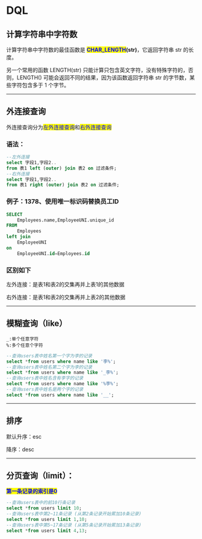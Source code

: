 # DQL

## 计算字符串中字符数

计算字符串中字符数的最佳函数是 <mark style="color:blue;">**CHAR\_LENGTH**</mark>**(str)**，它返回字符串 str 的长度。

另一个常用的函数 LENGTH(str) 只能计算只包含英文字符，没有特殊字符的，否则，LENGTH() 可能会返回不同的结果，因为该函数返回字符串 str 的字节数，某些字符包含多于 1 个字节。

***

## 外连接查询

外连接查询分为<mark style="color:blue;">左外连接查询</mark>和<mark style="color:blue;">右外连接查询</mark>

### 语法：

```sql
--左外连接
select 字段1,字段2..
from 表1 left (outer) join 表2 on 过滤条件;
--右外连接
select 字段1,字段2..
from 表1 right (outer) join 表2 on 过滤条件;
```

### 例子：1378、使用唯一标识码替换员工ID

```sql
SELECT 
    Employees.name,EmployeeUNI.unique_id
FROM
    Employees
left join
    EmployeeUNI
on
    EmployeeUNI.id=Employees.id
```

### 区别如下

左外连接：是表1和表2的交集再并上表1的其他数据

右外连接：是表1和表2的交集再并上表2的其他数据

***

## 模糊查询（like）

```
_:单个任意字符
%:多个任意个字符
```

```sql
--查询users表中姓名第一个字为李的记录
select *from users where name like '李%';
--查询users表中姓名第二个字为李的记录
select *from users where name like '_李%';
--查询users表中姓名含有李字的记录
select *from users where name like '%李%';
--查询users表中姓名是两个字的记录
select *from users where name like '__';
```

***

## 排序

默认升序：esc

降序：desc

***

## 分页查询（limit）：

<mark style="color:blue;">**第一条记录的索引是0**</mark>

```sql
--查询users表中的前10行条记录
select *from users limit 10;
--查询users表中第2~11条记录 (从第2条记录开始累加10条记录)
select *from users limit 1,10;
--查询users表中第5~17条记录 (从第5条记录开始累加13条记录)
select *from users limit 4,13;
```
